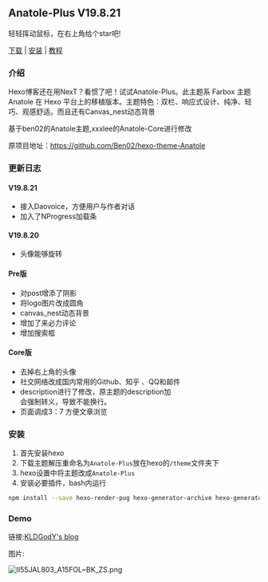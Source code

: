 ## Anatole-Plus V19.8.21

轻轻挥动鼠标，在右上角给个star吧!

[下载](https://github.com/KLDGodY/Anatole-Plus/archive/master.zip) | [安装](https://github.com/KLDGodY/Anatole-Plus#%E5%AE%89%E8%A3%85) | [教程](https://github.com/KLDGodY/Anatole-Plus#%E5%AE%89%E8%A3%85)

### 介绍

Hexo博客还在用NexT？看惯了吧！试试Anatole-Plus。此主题系 Farbox 主题 Anatole 在 Hexo 平台上的移植版本。主题特色：双栏、响应式设计、纯净、轻巧、观感舒适。而且还有Canvas_nest动态背景

基于ben02的Anatole主题,xxxlee的Anatole-Core进行修改 

原项目地址：https://github.com/Ben02/hexo-theme-Anatole

### 更新日志
#### V19.8.21
 - 接入Daovoice，方便用户与作者对话
 - 加入了NProgress加载条
#### V19.8.20
 - 头像能够旋转
#### Pre版
 - 对post增添了阴影
 - 将logo图片改成圆角
 - canvas_nest动态背景
 - 增加了来必力评论
 - 增加搜索框
#### Core版
 - 去掉右上角的头像
 - 社交网络改成国内常用的Github、知乎 、QQ和邮件
 - description进行了修改，原主题的description加<br>会强制转义，导致不能换行。
 - 页面调成3：7 方便文章浏览

### 安装

 1. 首先安装hexo
 2. 下载主题解压重命名为`Anatole-Plus`放在hexo的`/theme`文件夹下
 3. hexo设置中将主题改成`Anatole-Plus`
 4. 安装必要插件，bash内运行
 ```bash
 npm install --save hexo-render-pug hexo-generator-archive hexo-generator-tag hexo-generator-index hexo-generator-category hexo-generator-searchdb
 ```

### Demo

链接:[KLDGodY's blog](https://www.kldgody.top)

图片:

![II55JAL803_A15FOL~BK_ZS.png](https://masteroj.hustoj.com/image/public/2019/08/19/8a6c6296d396c.png)
